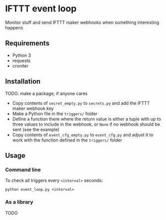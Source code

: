 # IFTTT event loop

Monitor stuff and send IFTTT maker webhooks when something interesting happens

## Requirements

* Python 3
* requests
* croniter

## Installation

TODO: make a package, if anyone cares

* Copy contents of `secret_empty.py` to `secrets.py` and add the IFTTT maker webhook key
* Make a Python file in the `triggers/` folder
* Define a function there where the return value is either a tuple with up to three values to include in the webhook, or `None` if no webhook should be sent (see the example)
* Copy contents of `event_cfg_empty.py` to `event_cfg.py` and adjust it to work with the function defined in the `triggers/` folder

## Usage

### Command line

To check all triggers every `<interval>` seconds:

`python event_loop.py <interval>`

### As a library

TODO
